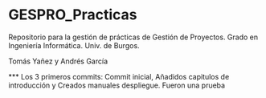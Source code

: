 # GESPRO_Practicas
Repositorio para la gestión de prácticas de Gestión de Proyectos. Grado en Ingeniería Informática. Univ. de Burgos.

Tomás Yañez y Andrés García


*** Los 3 primeros commits: Commit inicial, Añadidos capitulos de introducción y Creados manuales despliegue. Fueron una prueba
